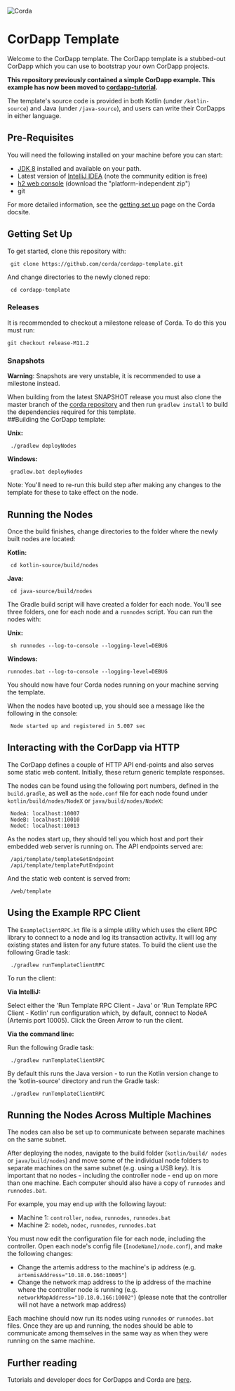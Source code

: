 ![Corda](https://www.corda.net/wp-content/uploads/2016/11/fg005_corda_b.png)

# CorDapp Template

Welcome to the CorDapp template. The CorDapp template is a stubbed-out CorDapp 
which you can use to bootstrap your own CorDapp projects.

**This repository previously contained a simple CorDapp example. This 
example has now been moved to 
[cordapp-tutorial](https://github.com/corda/cordapp-tutorial/).**

The template's source code is provided in both Kotlin (under `/kotlin-source`)
and Java (under `/java-source`), and users can write their CorDapps in
either language.

## Pre-Requisites

You will need the following installed on your machine before you can start:

* [JDK 8](http://www.oracle.com/technetwork/java/javase/downloads/jdk8-downloads-2133151.html) 
  installed and available on your path.
* Latest version of [IntelliJ IDEA](https://www.jetbrains.com/idea/download/) 
  (note the community edition is free)
* [h2 web console](http://www.h2database.com/html/download.html)
  (download the "platform-independent zip")
* git

For more detailed information, see the
[getting set up](https://docs.corda.net/getting-set-up.html) page on the
Corda docsite.

## Getting Set Up

To get started, clone this repository with:

     git clone https://github.com/corda/cordapp-template.git

And change directories to the newly cloned repo:

     cd cordapp-template

### Releases

It is recommended to checkout a milestone release of Corda. To do this you must run: 

    git checkout release-M11.2

### Snapshots

**Warning**: Snapshots are very unstable, it is recommended to use a milestone instead.

When building from the latest SNAPSHOT release you must also clone the master
branch of the [corda repository](https://github.com/corda/corda) and then run `gradlew install`
to build the dependencies required for this template.
​     
##Building the CorDapp template:

**Unix:** 

     ./gradlew deployNodes

**Windows:**

     gradlew.bat deployNodes

Note: You'll need to re-run this build step after making any changes to
the template for these to take effect on the node.

## Running the Nodes

Once the build finishes, change directories to the folder where the newly
built nodes are located:

**Kotlin:**

     cd kotlin-source/build/nodes

**Java:**

     cd java-source/build/nodes

The Gradle build script will have created a folder for each node. You'll
see three folders, one for each node and a `runnodes` script. You can
run the nodes with:

**Unix:**

     sh runnodes --log-to-console --logging-level=DEBUG

**Windows:**

    runnodes.bat --log-to-console --logging-level=DEBUG

You should now have four Corda nodes running on your machine serving 
the template.

When the nodes have booted up, you should see a message like the following 
in the console: 

     Node started up and registered in 5.007 sec

## Interacting with the CorDapp via HTTP

The CorDapp defines a couple of HTTP API end-points and also serves some
static web content. Initially, these return generic template responses.

The nodes can be found using the following port numbers, defined in the 
`build.gradle`, as well as the `node.conf` file for each node found
under `kotlin/build/nodes/NodeX` or `java/build/nodes/NodeX`:

     NodeA: localhost:10007
     NodeB: localhost:10010
     NodeC: localhost:10013

As the nodes start up, they should tell you which host and port their
embedded web server is running on. The API endpoints served are:

     /api/template/templateGetEndpoint
     /api/template/templatePutEndpoint

And the static web content is served from:

     /web/template

## Using the Example RPC Client

The `ExampleClientRPC.kt` file is a simple utility which uses the client
RPC library to connect to a node and log its transaction activity.
It will log any existing states and listen for any future states. To build 
the client use the following Gradle task:

     ./gradlew runTemplateClientRPC

To run the client:

**Via IntelliJ:**

Select either the 'Run Template RPC Client - Java' or 'Run Template RPC Client - Kotlin'
run configuration which, by default, connect to NodeA (Artemis port 10005). Click the
Green Arrow to run the client.

**Via the command line:**

Run the following Gradle task:

     ./gradlew runTemplateClientRPC

By default this runs the Java version - to run the Kotlin version change to the
'kotlin-source' directory and run the Gradle task:

     ./gradlew runTemplateClientRPC

## Running the Nodes Across Multiple Machines

The nodes can also be set up to communicate between separate machines on the 
same subnet.

After deploying the nodes, navigate to the build folder (`kotlin/build/
nodes` or `java/build/nodes`) and move some of the individual node folders to 
separate machines on the same subnet (e.g. using a USB key). It is important 
that no nodes - including the controller node - end up on more than one 
machine. Each computer should also have a copy of `runnodes` and 
`runnodes.bat`.

For example, you may end up with the following layout:

* Machine 1: `controller`, `nodea`, `runnodes`, `runnodes.bat`
* Machine 2: `nodeb`, `nodec`, `runnodes`, `runnodes.bat`

You must now edit the configuration file for each node, including the 
controller. Open each node's config file (`[nodeName]/node.conf`), and make 
the following changes:

* Change the artemis address to the machine's ip address (e.g. 
  `artemisAddress="10.18.0.166:10005"`)
* Change the network map address to the ip address of the machine where the 
  controller node is running (e.g. `networkMapAddress="10.18.0.166:10002"`) 
  (please note that the controller will not have a network map address)

Each machine should now run its nodes using `runnodes` or `runnodes.bat` 
files. Once they are up and running, the nodes should be able to communicate 
among themselves in the same way as when they were running on the same machine.

## Further reading

Tutorials and developer docs for CorDapps and Corda are
[here](https://docs.corda.net/).
